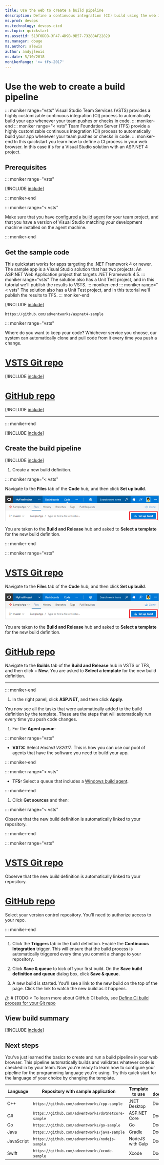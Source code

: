 ```yaml
---
title: Use the web to create a build pipeline
description: Define a continuous integration (CI) build using the web in VSTS or Microsoft Team Foundation Server (TFS)
ms.prod: devops
ms.technology: devops-cicd
ms.topic: quickstart
ms.assetid: 513F0DDB-3F47-4D9B-9B57-73288AF22829
ms.manager: douge
ms.author: alewis
author: andyjlewis
ms.date: 5/10/2018
monikerRange: '>= tfs-2017'
---
```


# Use the web to create a build pipeline

::: moniker range="vsts"
Visual Studio Team Services (VSTS) provides a highly customizable continuous integration (CI) process to automatically build your app whenever your team pushes or checks in code. 
::: moniker-end
::: moniker range="< vsts"
Team Foundation Server (TFS) provide a highly customizable continuous integration (CI) process to automatically build your app whenever your team pushes or checks in code. 
::: moniker-end
In this quickstart you learn how to define a CI process in your web browser. In this case it's for a Visual Studio solution with an ASP.NET 4 project.

## Prerequisites

::: moniker range="vsts"

[!INCLUDE [include](../_shared/ci-cd-prerequisites-vsts.md)]

::: moniker-end

::: moniker range="< vsts"

Make sure that you have [configured a build agent](../actions/agents/v2-windows.md) for your team project, and that you have a version of Visual Studio matching your development machine installed on the agent machine.

::: moniker-end

## Get the sample code

This quickstart works for apps targeting the .NET Framework 4 or newer. The sample app is a Visual Studio solution that has two projects: An ASP.NET Web Application project that targets .NET Framework 4.5.
::: moniker range="vsts"
The solution also has a Unit Test project, and in this tutorial we'll publish the results to VSTS.
::: moniker-end
::: moniker range="< vsts"
The solution also has a Unit Test project, and in this tutorial we'll publish the results to TFS.
::: moniker-end

[!INCLUDE [include](../apps/_shared/get-sample-code-intro.md)]

```
https://github.com/adventworks/aspnet4-sample
```

::: moniker range="vsts"

Where do you want to keep your code? Whichever service you choose, our system can automatically clone and pull code from it every time you push a change.

# [VSTS Git repo](#tab/gitvsts)

[!INCLUDE [include](../apps/_shared/get-sample-code-vsts-tfs-2017-update-2.md)]

# [GitHub repo](#tab/github)

[!INCLUDE [include](../apps/_shared/get-sample-code-github.md)]

---

::: moniker-end

[!INCLUDE [include](../apps/_shared/get-sample-code-other-repos-vsts-tfs.md)]

## Create the build pipeline

[!INCLUDE [include](../_shared/ci-quickstart-intro.md)]

1. Create a new build definition.

 ::: moniker range="< vsts"

 Navigate to the **Files** tab of the **Code** hub, and then click **Set up build**.

 ![Screenshot showing button to set up build for a repository](../apps/_shared/_img/set-up-first-build-from-code-hub.png)

 You are taken to the **Build and Release** hub and asked to **Select a template** for the new build definition.
 
 ::: moniker-end

 ::: moniker range="vsts"

 # [VSTS Git repo](#tab/gitvsts)

 Navigate to the **Files** tab of the **Code** hub, and then click **Set up build**.

 ![Screenshot showing button to set up build for a repository](../apps/_shared/_img/set-up-first-build-from-code-hub.png)

 You are taken to the **Build and Release** hub and asked to **Select a template** for the new build definition.

 # [GitHub repo](#tab/github)

 Navigate to the **Builds** tab of the **Build and Release** hub in VSTS or TFS, and then click **+ New**. You are asked to **Select a template** for the new build definition.

   ---

  ::: moniker-end


1. In the right panel, click **ASP.NET**, and then click **Apply**.

 You now see all the tasks that were automatically added to the build definition by the template. These are the steps that will automatically run every time you push code changes.

1. For the **Agent queue**:

 ::: moniker range="vsts"

 * **VSTS:** Select _Hosted VS2017_. This is how you can use our pool of agents that have the software you need to build your app.
 
 ::: moniker-end

 ::: moniker range="< vsts"

 * **TFS:** Select a queue that includes a [Windows build agent](../actions/agents/v2-windows.md).
 
 ::: moniker-end

1. Click **Get sources** and then:

 ::: moniker range="< vsts"

 Observe that the new build definition is automatically linked to your repository.

 ::: moniker-end

 ::: moniker range="vsts"

 # [VSTS Git repo](#tab/gitvsts)

 Observe that the new build definition is automatically linked to your repository.

 # [GitHub repo](#tab/github)

 Select your version control repository. You'll need to authorize access to your repo.

 ::: moniker-end

 ---

1. Click the **Triggers** tab in the build definition. Enable the **Continuous Integration** trigger. This will ensure that the build process is automatically triggered every time you commit a change to your repository.

1. Click **Save & queue** to kick off your first build. On the **Save build definition and queue** dialog box, click **Save & queue**.

1. A new build is started. You'll see a link to the new build on the top of the page. Click the link to watch the new build as it happens.

[//]: # (TODO:> [!TIP])
[//]: # (TODO:> To learn more about GitHub CI builds, see [Define CI build process for your Git repo](#)

## View build summary

[!INCLUDE [include](../apps/_shared/view-build-summary.md)]

## Next steps

You've just learned the basics to create and run a build pipeline in your web browser.
This pipeline automatically builds and validates whatever code is checked in by your team. 
Now you're ready to learn how to configure your pipeline for the programming language you're using. Try this quick start for the language of your choice by changing the template.

| Language | Repository with sample application | Template to use | More documentation |
|----------|------------------------------------|-----------------|--------------------|
| C++ | `https://github.com/adventworks/cpp-sample` | .NET Desktop | Doc link |
| C# | `https://github.com/adventworks/dotnetcore-sample` | ASP.NET Core | Doc link |
| Go | `https://github.com/adventworks/go-sample` | Go | Doc link |
| Java | `https://github.com/adventworks/java-sample` | Gradle | Doc link |
| JavaScript | `https://github.com/adventworks/nodejs-sample` | NodeJS with Gulp | Doc link |
| Swift | `https://github.com/adventworks/xcode-sample` | Xcode | Doc link |


[//]: # (TODO: Add links to language topics)
